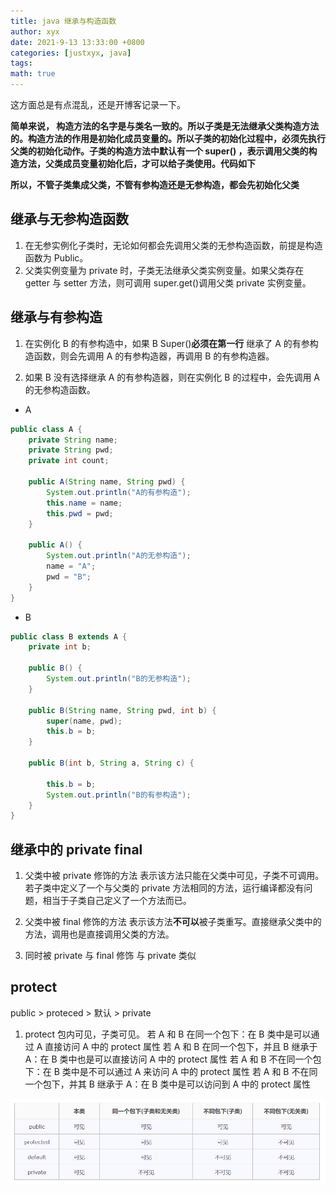 ```yaml
---
title: java 继承与构造函数
author: xyx
date: 2021-9-13 13:33:00 +0800
categories: [justxyx, java]
tags:
math: true
---
```


这方面总是有点混乱，还是开博客记录一下。

**简单来说， 构造方法的名字是与类名一致的。所以子类是无法继承父类构造方法的。构造方法的作用是初始化成员变量的。所以子类的初始化过程中，必须先执行父类的初始化动作。子类的构造方法中默认有一个 super() ，表示调用父类的构造方法，父类成员变量初始化后，才可以给子类使用。代码如下**

**所以，不管子类集成父类，不管有参构造还是无参构造，都会先初始化父类**

## 继承与无参构造函数

1. 在无参实例化子类时，无论如何都会先调用父类的无参构造函数，前提是构造函数为 Public。
2. 父类实例变量为 private 时，子类无法继承父类实例变量。如果父类存在 getter 与 setter 方法，则可调用 super.get()调用父类 private 实例变量。

## 继承与有参构造

1. 在实例化 B 的有参构造中，如果 B Super()**必须在第一行** 继承了 A 的有参构造函数，则会先调用 A 的有参构造器，再调用 B 的有参构造器。

2. 如果 B 没有选择继承 A 的有参构造器，则在实例化 B 的过程中，会先调用 A 的无参构造函数。

- A

```java
public class A {
    private String name;
    private String pwd;
    private int count;

    public A(String name, String pwd) {
        System.out.println("A的有参构造");
        this.name = name;
        this.pwd = pwd;
    }

    public A() {
        System.out.println("A的无参构造");
        name = "A";
        pwd = "B";
    }
}
```

- B

```java
public class B extends A {
    private int b;

    public B() {
        System.out.println("B的无参构造");
    }

    public B(String name, String pwd, int b) {
        super(name, pwd);
        this.b = b;
    }

    public B(int b, String a, String c) {

        this.b = b;
        System.out.println("B的有参构造");
    }
}
```

## 继承中的 private final

1. 父类中被 private 修饰的方法
   表示该方法只能在父类中可见，子类不可调用。若子类中定义了一个与父类的 private 方法相同的方法，运行编译都没有问题，相当于子类自己定义了一个方法而已。

2. 父类中被 final 修饰的方法
   表示该方法**不可以**被子类重写。直接继承父类中的方法，调用也是直接调用父类的方法。

3. 同时被 private 与 final 修饰
   与 private 类似

## protect

public > proteced > 默认 > private

1. protect
   包内可见，子类可见。
   若 A 和 B 在同一个包下：在 B 类中是可以通过 A 直接访问 A 中的 protect 属性
   若 A 和 B 在同一个包下，并且 B 继承于 A：在 B 类中也是可以直接访问 A 中的 protect 属性
   若 A 和 B 不在同一个包下：在 B 类中是不可以通过 A 来访问 A 中的 protect 属性
   若 A 和 B 不在同一个包下，并其 B 继承于 A：在 B 类中是可以访问到 A 中的 protect 属性

![p2](/assets/img/some/p2.png)
